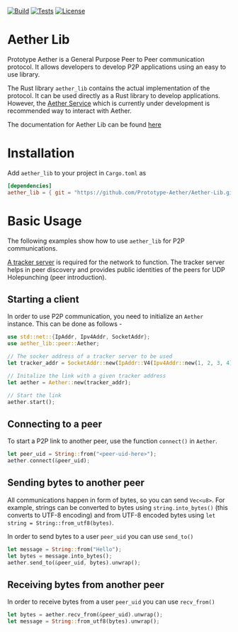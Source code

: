 [![Build](https://github.com/Prototype-Aether/Aether-Lib/actions/workflows/build.yml/badge.svg)](https://github.com/Prototype-Aether/Aether-Lib/actions/workflows/build.yml)
[![Tests](https://github.com/Prototype-Aether/Aether-Lib/actions/workflows/tests.yml/badge.svg)](https://github.com/Prototype-Aether/Aether-Lib/actions/workflows/tests.yml)
[![License](https://img.shields.io/badge/License-GPL--3.0-blue)](https://github.com/Prototype-Aether/Aether-Lib/blob/main/LICENSE)
# Aether Lib

Prototype Aether is a General Purpose Peer to Peer communication protocol. It allows
developers to develop P2P applications using an easy to use library.

The Rust library `aether_lib` contains the actual implementation of the protocol.
It can be used directly as a Rust library to develop applications. However, the
[Aether Service](https://github.com/Prototype-Aether/Aether-Service) which is currently
under development is recommended way to interact with Aether.

The documentation for Aether Lib can be found [here](https://prototype-aether.github.io/Aether-Lib/aether_lib/)

# Installation

Add `aether_lib` to your project in `Cargo.toml` as

```toml
[dependencies]
aether_lib = { git = "https://github.com/Prototype-Aether/Aether-Lib.git" }
```

# Basic Usage

The following examples show how to use `aether_lib` for P2P communications.

[A tracker server](https://github.com/Prototype-Aether/Aether-Tracker) is required
for the network to function. The tracker server helps in peer discovery and provides
public identities of the peers for UDP Holepunching (peer introduction).

## Starting a client

In order to use P2P communication, you need to initialize an `Aether` instance. This
can be done as follows -

```rust
use std::net::{IpAddr, Ipv4Addr, SocketAddr};
use aether_lib::peer::Aether;

// The socker address of a tracker server to be used
let tracker_addr = SocketAddr::new(IpAddr::V4(Ipv4Addr::new(1, 2, 3, 4)), 8982);

// Initalize the link with a given tracker address
let aether = Aether::new(tracker_addr);

// Start the link
aether.start();
```

## Connecting to a peer

To start a P2P link to another peer, use the function `connect()` in `Aether`.

```rust
let peer_uid = String::from("<peer-uid-here>");
aether.connect(&peer_uid);
```

## Sending bytes to another peer

All communications happen in form of bytes, so you can send `Vec<u8>`. For example,
strings can be converted to bytes using `string.into_bytes()` (this converts to UTF-8
encoding) and from UTF-8 encoded bytes using `let string = String::from_utf8(bytes)`.

In order to send bytes to a user `peer_uid` you can use `send_to()`

```rust
let message = String::from("Hello");
let bytes = message.into_bytes();
aether.send_to(&peer_uid, bytes).unwrap();
```

## Receiving bytes from another peer

In order to receive bytes from a user `peer_uid` you can use `recv_from()`

```rust
let bytes = aether.recv_from(&peer_uid).unwrap();
let message = String::from_utf8(bytes).unwrap();
```
